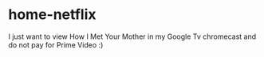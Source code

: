 # home-netflix
I just want to view How I Met Your Mother in my Google Tv chromecast and do not pay for Prime Video :)
